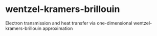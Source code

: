 # wentzel-kramers-brillouin
Electron transmission and heat transfer via one-dimensional wentzel-kramers-brillouin approximation
